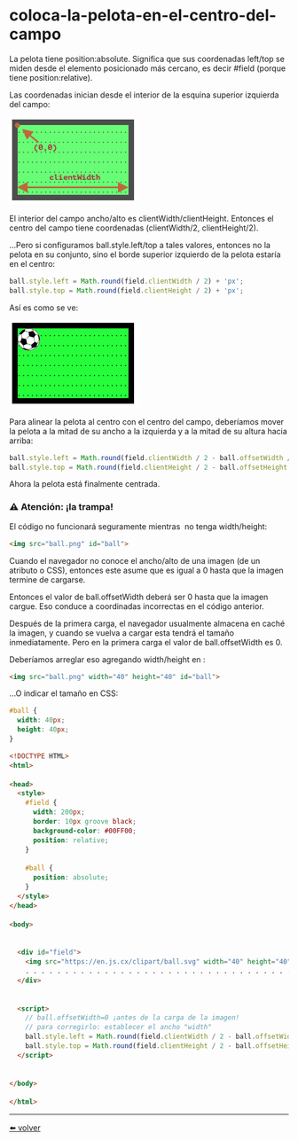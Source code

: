 # coloca-la-pelota-en-el-centro-del-campo

La pelota tiene position:absolute. Significa que sus coordenadas left/top se miden desde el elemento posicionado más cercano, es decir #field (porque tiene position:relative).

Las coordenadas inician desde el interior de la esquina superior izquierda del campo:

![image_16](https://github.com/VictorHugoAguilar/javascript-interview-questions-explained/blob/main/theory-documento/size-and-scroll/img/documento_size-and-scroll_image_16.png?raw=true)

El interior del campo ancho/alto es clientWidth/clientHeight. Entonces el centro del campo tiene coordenadas (clientWidth/2, clientHeight/2).

…Pero si configuramos ball.style.left/top a tales valores, entonces no la pelota en su conjunto, sino el borde superior izquierdo de la pelota estaría en el centro:

````js
ball.style.left = Math.round(field.clientWidth / 2) + 'px';
ball.style.top = Math.round(field.clientHeight / 2) + 'px';
````

Así es como se ve:

![image_17](https://github.com/VictorHugoAguilar/javascript-interview-questions-explained/blob/main/theory-documento/size-and-scroll/img/documento_size-and-scroll_image_17.png?raw=true)

Para alinear la pelota al centro con el centro del campo, deberíamos mover la pelota a la mitad de su ancho a la izquierda y a la mitad de su altura hacia arriba:

````js
ball.style.left = Math.round(field.clientWidth / 2 - ball.offsetWidth / 2) + 'px';
ball.style.top = Math.round(field.clientHeight / 2 - ball.offsetHeight / 2) + 'px';
````

Ahora la pelota está finalmente centrada.

### ⚠️ Atención: ¡la trampa!
El código no funcionará seguramente mientras <img> no tenga width/height:

````html
<img src="ball.png" id="ball">
````

Cuando el navegador no conoce el ancho/alto de una imagen (de un atributo o CSS), entonces este asume que es igual a 0 hasta que la imagen termine de cargarse.

Entonces el valor de ball.offsetWidth deberá ser 0 hasta que la imagen cargue. Eso conduce a coordinadas incorrectas en el código anterior.

Después de la primera carga, el navegador usualmente almacena en caché la imagen, y cuando se vuelva a cargar esta tendrá el tamaño inmediatamente. Pero en la primera carga el valor de ball.offsetWidth es 0.

Deberíamos arreglar eso agregando width/height en <img>:

````html
<img src="ball.png" width="40" height="40" id="ball">
````

…O indicar el tamaño en CSS:

````css
#ball {
  width: 40px;
  height: 40px;
}
````


````html
<!DOCTYPE HTML>
<html>

<head>
  <style>
    #field {
      width: 200px;
      border: 10px groove black;
      background-color: #00FF00;
      position: relative;
    }

    #ball {
      position: absolute;
    }
  </style>
</head>

<body>


  <div id="field">
    <img src="https://en.js.cx/clipart/ball.svg" width="40" height="40" id="ball"> . . . . . . . . . . . . . . . . . . . . . . . . . . . . . . . . . . . . . . . . . . . . . . . . . . . . . . . . . . . . . . . . . . . . . . . . . . . . . . . . . . . . . .
    . . . . . . . . . . . . . . . . . . . . . . . . . . . . . . . . . . . . . . . . . . . . . . . . . . . . . . . . . . . . . . . . . . . . . . . . . . . . . . . . . . . . . . . . .
  </div>


  <script>
    // ball.offsetWidth=0 ¡antes de la carga de la imagen!
    // para corregirlo: establecer el ancho "width"
    ball.style.left = Math.round(field.clientWidth / 2 - ball.offsetWidth / 2) + 'px'
    ball.style.top = Math.round(field.clientHeight / 2 - ball.offsetHeight / 2) + 'px'
  </script>


</body>

</html>
````

---
[⬅️ volver](https://github.com/VictorHugoAguilar/javascript-interview-questions-explained/blob/main/theory-documento/size-and-scroll/readme.md#coloca-la-pelota-en-el-centro-del-campo)
